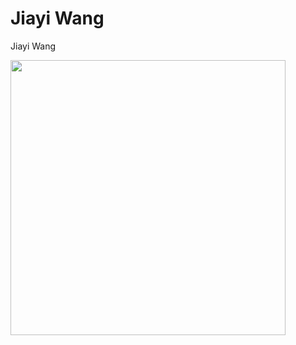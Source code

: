 # Jiayi Wang
Jiayi Wang


<img width="440" height="440" src="https://github.com/Rising-Stars-by-Sunshine/Jiayi-Wang/blob/main/image/11232435.png"/>
